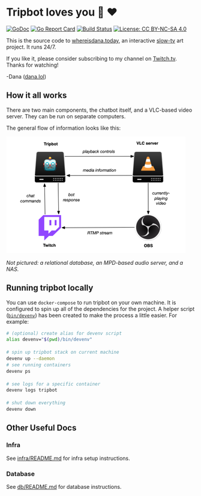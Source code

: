 # Tripbot loves you :robot: :heart:

[![GoDoc](https://godoc.org/github.com/dmerrick/tripbot?status.svg)](https://godoc.org/github.com/dmerrick/tripbot)
[![Go Report Card](https://goreportcard.com/badge/github.com/dmerrick/tripbot)](https://goreportcard.com/report/github.com/dmerrick/tripbot)
[![Build Status](https://img.shields.io/endpoint.svg?url=https%3A%2F%2Factions-badge.atrox.dev%2Fdmerrick%2Ftripbot%2Fbadge&style=flat)](https://actions-badge.atrox.dev/dmerrick/tripbot/goto)
[![License: CC BY-NC-SA 4.0](https://img.shields.io/badge/License-CC%20BY--NC--SA%204.0-lightgrey.svg)](https://creativecommons.org/licenses/by-nc-sa/4.0/)

This is the source code to [whereisdana.today](http://whereisdana.today), an interactive [slow-tv](https://en.wikipedia.org/wiki/Slow_television) art project. It runs 24/7.

If you like it, please consider subscribing to my channel on [Twitch.tv](https://www.twitch.tv/ADanaLife_).
Thanks for watching!

-Dana ([dana.lol](https://dana.lol))


## How it all works

There are two main components, the chatbot itself, and a VLC-based video server.
They can be run on separate computers.

The general flow of information looks like this:

![](assets/infra-diagram.png)

*Not pictured: a relational database, an MPD-based audio server, and a NAS.*


## Running tripbot locally

You can use `docker-compose` to run tripbot on your own machine.
It is configured to spin up all of the dependencies for the project.
A helper script ([`bin/devenv`](https://github.com/dmerrick/tripbot/blob/master/bin/devenv)) has been created to make the process a little easier.
For example:

```bash
# (optional) create alias for devenv script
alias devenv="$(pwd)/bin/devenv"

# spin up tripbot stack on current machine
devenv up --daemon
# see running containers
devenv ps

# see logs for a specific container
devenv logs tripbot

# shut down everything
devenv down
```


## Other Useful Docs

### Infra

See [infra/README.md](infra/README.md) for infra setup instructions.

### Database

See [db/README.md](db/README.md) for database instructions.



